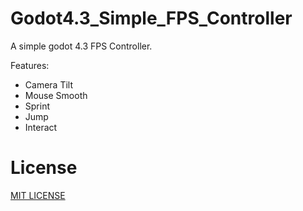 # Godot4.3_Simple_FPS_Controller
A simple godot 4.3 FPS Controller.

Features:
- Camera Tilt
- Mouse Smooth
- Sprint
- Jump
- Interact

# License
[MIT LICENSE](LICENSE)
